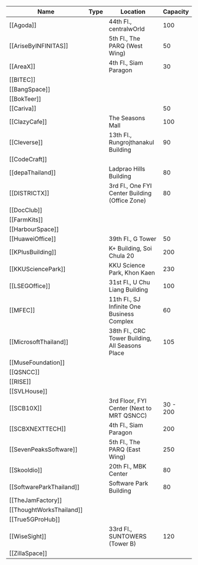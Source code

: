 | Name | Type | Location | Capacity |
| ----- | ----- | ----- | ----- |
| [[Agoda]] |  | 44th Fl., centralwOrld | 100 |
| [[AriseByINFINITAS]] |  | 5th Fl., The PARQ (West Wing) | 50 |
| [[AreaX]] |  | 4th Fl., Siam Paragon | 30 |
| [[BITEC]] |  |  |  | 
| [[BangSpace]] |  |  |  |
| [[BokTeer]] |  |  |  |
| [[Cariva]] |  |  | 50 |
| [[ClazyCafe]] |  | The Seasons Mall | 100 |
| [[Cleverse]] |  | 13th Fl., Rungrojthanakul Building | 90 |
| [[CodeCraft]] |  |  |  |
| [[depaThailand]] |  | Ladprao Hills Building | 80 |
| [[DISTRICTX]] |  | 3rd Fl., One FYI Center Building (Office Zone) | 80 |
| [[DocClub]] |  |  |  |
| [[FarmKits]] |  |  |  |
| [[HarbourSpace]] |  |  |  |
| [[HuaweiOffice]] |  | 39th Fl., G Tower | 50 |
| [[KPlusBuilding]] |  | K+ Building, Soi Chula 20 | 200 |
| [[KKUSciencePark]] |  | KKU Science Park, Khon Kaen | 230 |
| [[LSEGOffice]] |  | 31st Fl., U Chu Liang Building | 100 |
| [[MFEC]] |  | 11th Fl., SJ Infinite One Business Complex | 60 |
| [[MicrosoftThailand]] |  | 38th Fl., CRC Tower Building, All Seasons Place | 105 |
| [[MuseFoundation]] |  |  |  |
| [[QSNCC]] |  |  |  |
| [[RISE]] |  |  |  |
| [[SVLHouse]] |  |  |  |
| [[SCB10X]] |  | 3rd Floor, FYI Center (Next to MRT QSNCC) | 30 - 200 |
| [[SCBXNEXTTECH]] |  | 4th Fl., Siam Paragon | 200 |
| [[SevenPeaksSoftware]] |  | 5th Fl., The PARQ (East Wing) | 250 |
| [[Skooldio]] |  | 20th Fl., MBK Center | 80 |
| [[SoftwareParkThailand]] |  | Software Park Building | 80 |
| [[TheJamFactory]] |  |  |  |
| [[ThoughtWorksThailand]] |  |  |  |
| [[True5GProHub]] |  |  |  |
| [[WiseSight]] |  | 33rd Fl., SUNTOWERS (Tower B) | 120 |
| [[ZillaSpace]] |  |  |  |
